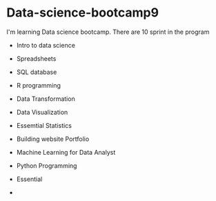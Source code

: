 # Data-science-bootcamp9

I'm learning Data science bootcamp. There are 10 sprint in the program 

- Intro to data science
- Spreadsheets
- SQL database
- R programming
- Data Transformation
- Data Visualization

- Essemtial Statistics
- Building website Portfolio
- Machine Learning for Data Analyst
- Python Programming
- Essential
- 
